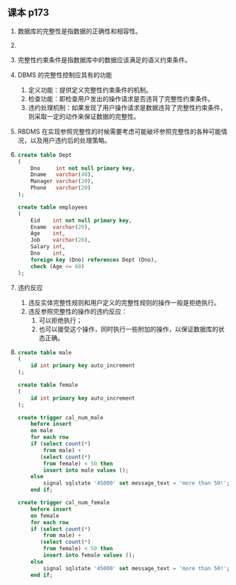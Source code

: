 ## 课本 p173

1. 数据库的完整性是指数据的正确性和相容性。

2. <null>

3. 完整性约束条件是指数据库中的数据应该满足的语义约束条件。

4. DBMS 的完整性控制应具有的功能

   1. 定义功能：提供定义完整性约束条件的机制。
   2. 检查功能：即检查用户发出的操作请求是否违背了完整性约束条件。
   3. 违约处理机制：如果发现了用户操作请求是数据违背了完整性约束条件，则采取一定的动作来保证数据的完整性。

5. RBDMS 在实现参照完整性的时候需要考虑可能破坏参照完整性的各种可能情况，以及用户违约后的处理策略。

6. ```sql
   create table Dept
   (
       Dno     int not null primary key,
       Dname   varchar(40),
       Manager varchar(20),
       Phone   varchar(20)
   );
   
   create table employees
   (
       Eid    int not null primary key,
       Ename  varchar(20),
       Age    int,
       Job    varchar(20),
       Salary int,
       Dno    int,
       foreign key (Dno) references Dept (Dno),
       check (Age <= 60)
   );
   ```

7. 违约反应

   1. 违反实体完整性规则和用户定义的完整性规则的操作一般是拒绝执行。
   2. 违反参照完整性的操作的违约反应：
      1. 可以拒绝执行；
      2. 也可以接受这个操作，同时执行一些附加的操作，以保证数据库的状态正确。

8. ```sql
   create table male
   (
       id int primary key auto_increment
   );
   
   create table female
   (
       id int primary key auto_increment
   );
   
   create trigger cal_num_male
       before insert
       on male
       for each row
       if (select count(*)
           from male) +
          (select count(*)
           from female) < 50 then
           insert into male values ();
       else
           signal sqlstate '45000' set message_text = 'more than 50!';
       end if;
   
   create trigger cal_num_female
       before insert
       on female
       for each row
       if (select count(*)
           from male) +
          (select count(*)
           from female) < 50 then
           insert into female values ();
       else
           signal sqlstate '45000' set message_text = 'more than 50!';
       end if;
   ```